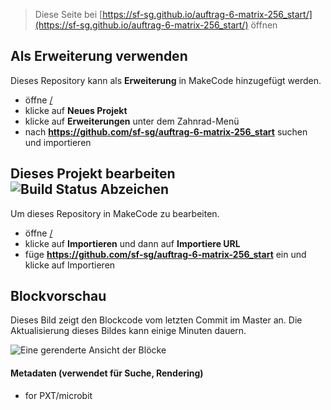 
> Diese Seite bei [https://sf-sg.github.io/auftrag-6-matrix-256_start/](https://sf-sg.github.io/auftrag-6-matrix-256_start/) öffnen

## Als Erweiterung verwenden

Dieses Repository kann als **Erweiterung** in MakeCode hinzugefügt werden.

* öffne [/](/)
* klicke auf **Neues Projekt**
* klicke auf **Erweiterungen** unter dem Zahnrad-Menü
* nach **https://github.com/sf-sg/auftrag-6-matrix-256_start** suchen und importieren

## Dieses Projekt bearbeiten ![Build Status Abzeichen](https://github.com/sf-sg/auftrag-6-matrix-256_start/workflows/MakeCode/badge.svg)

Um dieses Repository in MakeCode zu bearbeiten.

* öffne [/](/)
* klicke auf **Importieren** und dann auf **Importiere URL**
* füge **https://github.com/sf-sg/auftrag-6-matrix-256_start** ein und klicke auf Importieren

## Blockvorschau

Dieses Bild zeigt den Blockcode vom letzten Commit im Master an.
Die Aktualisierung dieses Bildes kann einige Minuten dauern.

![Eine gerenderte Ansicht der Blöcke](https://github.com/sf-sg/auftrag-6-matrix-256_start/raw/master/.github/makecode/blocks.png)

#### Metadaten (verwendet für Suche, Rendering)

* for PXT/microbit
<script src="https://makecode.com/gh-pages-embed.js"></script><script>makeCodeRender("{{ site.makecode.home_url }}", "{{ site.github.owner_name }}/{{ site.github.repository_name }}");</script>
